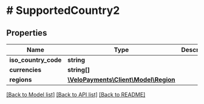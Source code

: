 # # SupportedCountry2

## Properties

Name | Type | Description | Notes
------------ | ------------- | ------------- | -------------
**iso_country_code** | **string** |  | [optional] 
**currencies** | **string[]** |  | [optional] 
**regions** | [**\VeloPayments\Client\Model\Region**](Region.md) |  | [optional] 

[[Back to Model list]](../../README.md#documentation-for-models) [[Back to API list]](../../README.md#documentation-for-api-endpoints) [[Back to README]](../../README.md)


